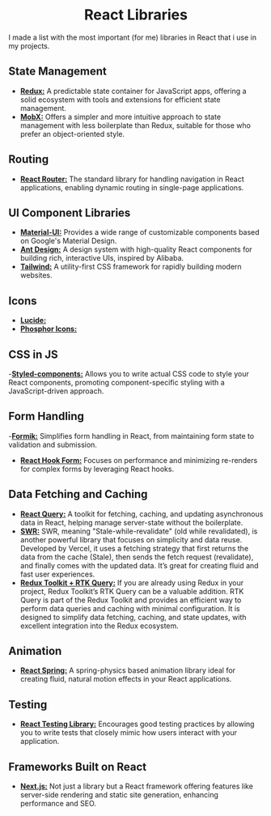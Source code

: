 <h1 align="center">React Libraries</h1>

I made a list with the most important (for me) libraries in React that i use in my projects.

## State Management

- [**Redux:**](https://redux.js.org) A predictable state container for JavaScript apps, offering a solid ecosystem with tools and extensions for efficient state management.
- [**MobX:**](https://mobx.js.org/README.html) Offers a simpler and more intuitive approach to state management with less boilerplate than Redux, suitable for those who prefer an object-oriented style.

## Routing

- [**React Router:**](https://reactrouter.com/en/main/start/overview) The standard library for handling navigation in React applications, enabling dynamic routing in single-page applications.

## UI Component Libraries

- [**Material-UI:**](https://mui.com/material-ui/getting-started/) Provides a wide range of customizable components based on Google's Material Design.
- [**Ant Design:**](https://ant.design/components/overview/) A design system with high-quality React components for building rich, interactive UIs, inspired by Alibaba.
- [**Tailwind:**](https://tailwindcss.com/) A utility-first CSS framework for rapidly building modern websites.

## Icons

- [**Lucide:**](https://lucide.dev/icons/)
- [**Phosphor Icons:**](https://phosphoricons.com)

## CSS in JS

-[**Styled-components:**](https://styled-components.com) Allows you to write actual CSS code to style your React components, promoting component-specific styling with a JavaScript-driven approach.

## Form Handling

-[**Formik:**](https://formik.org) Simplifies form handling in React, from maintaining form state to validation and submission.

- [**React Hook Form:**](https://react-hook-form.com) Focuses on performance and minimizing re-renders for complex forms by leveraging React hooks.

## Data Fetching and Caching

- [**React Query:**](https://www.sitepoint.com/react-query-fetch-manage-data/) A toolkit for fetching, caching, and updating asynchronous data in React, helping manage server-state without the boilerplate.
- [**SWR:**](https://swr.vercel.app/) SWR, meaning "Stale-while-revalidate" (old while revalidated), is another powerful library that focuses on simplicity and data reuse. Developed by Vercel, it uses a fetching strategy that first returns the data from the cache (Stale), then sends the fetch request (revalidate), and finally comes with the updated data. It’s great for creating fluid and fast user experiences.
- [**Redux Toolkit + RTK Query:**](https://redux-toolkit.js.org) If you are already using Redux in your project, Redux Toolkit’s RTK Query can be a valuable addition. RTK Query is part of the Redux Toolkit and provides an efficient way to perform data queries and caching with minimal configuration. It is designed to simplify data fetching, caching, and state updates, with excellent integration into the Redux ecosystem.

## Animation

- [**React Spring:**](https://react-spring.dev) A spring-physics based animation library ideal for creating fluid, natural motion effects in your React applications.

## Testing

- [**React Testing Library:**](https://testing-library.com/docs/react-testing-library/intro/) Encourages good testing practices by allowing you to write tests that closely mimic how users interact with your application.

## Frameworks Built on React

- [**Next.js:**](https://nextjs.org) Not just a library but a React framework offering features like server-side rendering and static site generation, enhancing performance and SEO.
